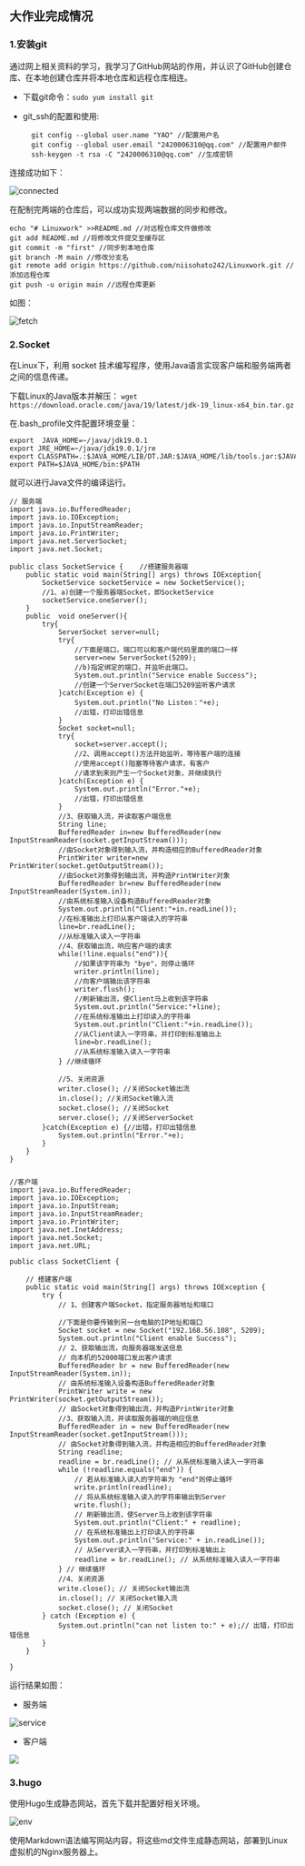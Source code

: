 ## 大作业完成情况
### 1.安装git
通过网上相关资料的学习，我学习了GitHub网站的作用，并认识了GitHub创建仓库、在本地创建仓库并将本地仓库和远程仓库相连。

* 下载git命令：`sudo yum install git`
* git_ssh的配置和使用:

		git config --global user.name "YAO"	//配置用户名
		git config --global user.email "2420006310@qq.com" //配置用户邮件
		ssh-keygen -t rsa -C "2420006310@qq.com" //生成密钥


连接成功如下：

![connected](connected.png)


在配制完两端的仓库后，可以成功实现两端数据的同步和修改。

	echo "# Linuxwork" >>README.md //对远程仓库文件做修改
	git add README.md //将修改文件提交至缓存区
	git commit -m "first" //同步到本地仓库
	git branch -M main //修改分支名
	git remote add origin https://github.com/niisohato242/Linuxwork.git //添加远程仓库
	git push -u origin main //远程仓库更新
	

如图：

![fetch](fetch.png)

### 2.Socket

在Linux下，利用 socket 技术编写程序，使用Java语言实现客户端和服务端两者之间的信息传递。

下载Linux的Java版本并解压：
`wget https://download.oracle.com/java/19/latest/jdk-19_linux-x64_bin.tar.gz`

在.bash_profile文件配置环境变量：

	export  JAVA_HOME=~/java/jdk19.0.1	
	export JRE_HOME=~/java/jdk19.0.1/jre 	
	export CLASSPATH=.:$JAVA_HOME/LIB/DT.JAR:$JAVA_HOME/lib/tools.jar:$JAVA_HOME/lib:$CLASSPATH 	
	export PATH=$JAVA_HOME/bin:$PATH 

就可以进行Java文件的编译运行。

	// 服务端
	import java.io.BufferedReader;
	import java.io.IOException;
	import java.io.InputStreamReader;
	import java.io.PrintWriter;
	import java.net.ServerSocket;
	import java.net.Socket;
	 
	public class SocketService {    //搭建服务器端
	    public static void main(String[] args) throws IOException{
	        SocketService socketService = new SocketService();
	        //1、a)创建一个服务器端Socket，即SocketService
	        socketService.oneServer();
	    }
	    public  void oneServer(){
	        try{
	            ServerSocket server=null;
	            try{
	                //下面是端口，端口可以和客户端代码里面的端口一样
	                server=new ServerSocket(5209);
	                //b)指定绑定的端口，并监听此端口。
	                System.out.println("Service enable Success");
	                //创建一个ServerSocket在端口5209监听客户请求
	            }catch(Exception e) {
	                System.out.println("No Listen："+e);
	                //出错，打印出错信息
	            }
	            Socket socket=null;
	            try{
	                socket=server.accept();
	                //2、调用accept()方法开始监听，等待客户端的连接
	                //使用accept()阻塞等待客户请求，有客户
	                //请求到来则产生一个Socket对象，并继续执行
	            }catch(Exception e) {
	                System.out.println("Error."+e);
	                //出错，打印出错信息
	            }
	            //3、获取输入流，并读取客户端信息
	            String line;
	            BufferedReader in=new BufferedReader(new InputStreamReader(socket.getInputStream()));
	            //由Socket对象得到输入流，并构造相应的BufferedReader对象
	            PrintWriter writer=new PrintWriter(socket.getOutputStream());
	            //由Socket对象得到输出流，并构造PrintWriter对象
	            BufferedReader br=new BufferedReader(new InputStreamReader(System.in));
	            //由系统标准输入设备构造BufferedReader对象
	            System.out.println("Client:"+in.readLine());
	            //在标准输出上打印从客户端读入的字符串
	            line=br.readLine();
	            //从标准输入读入一字符串
	            //4、获取输出流，响应客户端的请求
	            while(!line.equals("end")){
	                //如果该字符串为 "bye"，则停止循环
	                writer.println(line);
	                //向客户端输出该字符串
	                writer.flush();
	                //刷新输出流，使Client马上收到该字符串
	                System.out.println("Service:"+line);
	                //在系统标准输出上打印读入的字符串
	                System.out.println("Client:"+in.readLine());
	                //从Client读入一字符串，并打印到标准输出上
	                line=br.readLine();
	                //从系统标准输入读入一字符串
	            } //继续循环
	            
				//5、关闭资源
	            writer.close(); //关闭Socket输出流
	            in.close(); //关闭Socket输入流
	            socket.close(); //关闭Socket
	            server.close(); //关闭ServerSocket
	        }catch(Exception e) {//出错，打印出错信息
	            System.out.println("Error."+e);
	        }
	    }
	}

###

	//客户端
	import java.io.BufferedReader;
	import java.io.IOException;
	import java.io.InputStream;
	import java.io.InputStreamReader;
	import java.io.PrintWriter;
	import java.net.InetAddress;
	import java.net.Socket;
	import java.net.URL;
	 
	public class SocketClient {
	 
	    // 搭建客户端
	    public static void main(String[] args) throws IOException {
	        try {
	            // 1、创建客户端Socket，指定服务器地址和端口
	 
	            //下面是你要传输到另一台电脑的IP地址和端口
	            Socket socket = new Socket("192.168.56.108", 5209);
	            System.out.println("Client enable Success");
	            // 2、获取输出流，向服务器端发送信息
	            // 向本机的52000端口发出客户请求
	            BufferedReader br = new BufferedReader(new InputStreamReader(System.in));
	            // 由系统标准输入设备构造BufferedReader对象
	            PrintWriter write = new PrintWriter(socket.getOutputStream());
	            // 由Socket对象得到输出流，并构造PrintWriter对象
	            //3、获取输入流，并读取服务器端的响应信息
	            BufferedReader in = new BufferedReader(new InputStreamReader(socket.getInputStream()));
	            // 由Socket对象得到输入流，并构造相应的BufferedReader对象
	            String readline;
	            readline = br.readLine(); // 从系统标准输入读入一字符串
	            while (!readline.equals("end")) {
	                // 若从标准输入读入的字符串为 "end"则停止循环
	                write.println(readline);
	                // 将从系统标准输入读入的字符串输出到Server
	                write.flush();
	                // 刷新输出流，使Server马上收到该字符串
	                System.out.println("Client:" + readline);
	                // 在系统标准输出上打印读入的字符串
	                System.out.println("Service:" + in.readLine());
	                // 从Server读入一字符串，并打印到标准输出上
	                readline = br.readLine(); // 从系统标准输入读入一字符串
	            } // 继续循环
	            //4、关闭资源
	            write.close(); // 关闭Socket输出流
	            in.close(); // 关闭Socket输入流
	            socket.close(); // 关闭Socket
	        } catch (Exception e) {
	            System.out.println("can not listen to:" + e);// 出错，打印出错信息
	        }
	    }
	 
	}

运行结果如图：

* 服务端

![service](service.png)

* 客户端

![](client.png)

### 3.hugo

使用Hugo生成静态网站，首先下载并配置好相关环境。

![env](env.png)

使用Markdown语法编写网站内容，将这些md文件生成静态网站，部署到Linux虚拟机的Nginx服务器上。